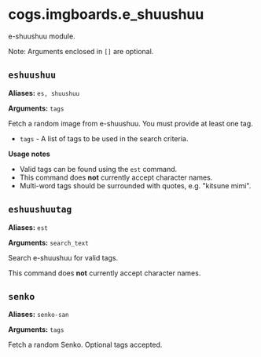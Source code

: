# cogs.imgboards.e_shuushuu

e-shuushuu module.

Note: Arguments enclosed in `[]` are optional.

## `eshuushuu`

**Aliases:** `es, shuushuu`

**Arguments:** `tags`

Fetch a random image from e-shuushuu. You must provide at least one tag.

* `tags` - A list of tags to be used in the search criteria.

**Usage notes**

* Valid tags can be found using the `est` command.
* This command does **not** currently accept character names.
* Multi-word tags should be surrounded with quotes, e.g. "kitsune mimi".

## `eshuushuutag`

**Aliases:** `est`

**Arguments:** `search_text`

Search e-shuushuu for valid tags.

This command does **not** currently accept character names.

## `senko`

**Aliases:** `senko-san`

**Arguments:** `tags`

Fetch a random Senko. Optional tags accepted.